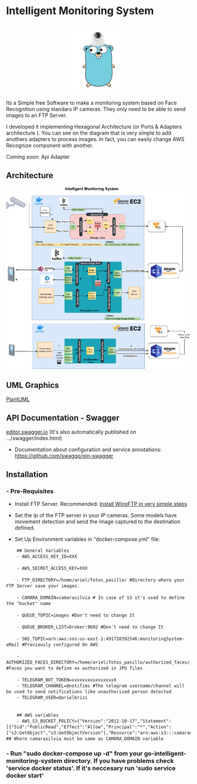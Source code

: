 # Intelligent Monitoring System

<h1 align="center"><img alt="gopher-camera" src="documentation/gopher.png"/></h1>

Its a Simple free Software to make a monitoring system based on Face Recognition using standars IP cameras. They only need to be able to send images to an FTP Server.

I developed it implementing Hexagonal Architecture (or Ports & Adapters architecture ). You can see on the diagram that is very simple to add anothers adapters to process images. In fact, you can easily change AWS Recognize component with another.

Coming soon: Api Adapter


## Architecture
![Architecture](documentation/Architecture.png)

## UML Graphics

[PlantUML](https://github.com/arielbrizi/go-intelligent-monitoring-system/tree/develop/documentation/puml) 


## API Documentation - Swagger
[editor.swagger.io](https://editor.swagger.io/?url=https://raw.githubusercontent.com/arielbrizi/go-intelligent-monitoring-system/develop/docs/swagger.yaml) (It's also automatically published on .../swagger/index.html)
- Documentation about configuration and service annotations: https://github.com/swaggo/gin-swagger 

## Installation

### - Pre-Requisites

* Install FTP Server. Recommended: [Install WingFTP in very simple steps](documentation/wingFTP/README.md)

* Set the Ip of the FTP server in your IP cameras. Some models have movement detection and send the image captured to the destination defined.

* Set Up Environment variables in "docker-compose.yml" file:

```
    ## General Variables
    - AWS_ACCESS_KEY_ID=XXX

    - AWS_SECRET_ACCESS_KEY=XXX

    - FTP_DIRECTORY=/home/ariel/fotos_pasillo/ #Directory where your FTP Server save your images.

    - CAMARA_DOMAIN=camarasilvia # In case of S3 it's used to define the "bucket" name

    - QUEUE_TOPIC=images #Don't need to change It

    - QUEUE_BROKER_LIST=broker:9092 #Don't need to change It

    - SNS_TOPIC=arn:aws:sns:us-east-1:491728392546:monitoringSystem-eMail #Previously configured On AWS

    - AUTHORIZED_FACES_DIRECTORY=/home/ariel/fotos_pasillo/authorized_faces/ #Faces you want to define as authorized in JPG files  

    - TELEGRAM_BOT_TOKEN=xxxxxxxxxxxxxxxxX
    - TELEGRAM_CHANNEL=@notifims #The telegram username/channel will be used to send notifications like unauthorized person detected
    - TELEGRAM_USER=@arielbrizi


    ## AWS variables
    - AWS_S3_BUCKET_POLICY={"Version":"2012-10-17","Statement":[{"Sid":"PublicRead","Effect":"Allow","Principal":"*","Action":["s3:GetObject","s3:GetObjectVersion"],"Resource":"arn:aws:s3:::camarasilvia/*"}]} ## Where camarasilvia must be same as CAMARA_DOMAIN variable
```
### - Run "sudo docker-compose up -d" from your go-intelligent-monitoring-system directory. If you have problems check 'service docker status'. If it's neccesary run 'sudo service docker start'
